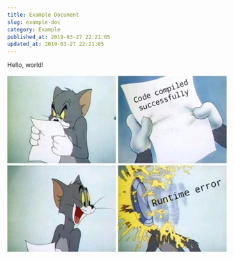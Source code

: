 ```yaml
---
title: Example Document
slug: example-doc
category: Example
published_at: 2019-03-27 22:21:05
updated_at: 2019-03-27 22:21:05
---
```


Hello, world!

![Tom](tom.jpeg)